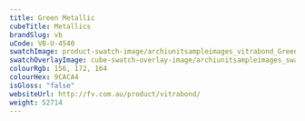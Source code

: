 ```yaml
---
title: Green Metallic
cubeTitle: Metallics
brandSlug: vb
uCode: VB-U-4540
swatchImage: product-swatch-image/archiunitsampleimages_vitrabond_Green_Metallic.jpg
swatchOverlayImage: cube-swatch-overlay-image/archiunitsampleimages_swatch-overlay_vitrabond.png
colourRgb: 156, 172, 164
colourHex: 9CACA4
isGloss: "false"
websiteUrl: http://fv.com.au/product/vitrabond/
weight: 52714
---
```

